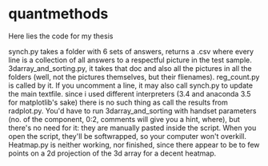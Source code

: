 # quantmethods
Here lies the code for my thesis

synch.py takes  a folder with 6 sets of answers, returns a .csv where every line is a collection of all answers to a respectful picture in the test sample.
 3darray_and_sorting.py, it takes that doc and also all the pictures in all the folders (well, not the pictures themselves, but their flienames). reg_count.py is called by it. If you uncomment a line, it may also call synch.py to update the main textfile.
since i used different interpreters (3.4 and anaconda 3.5 for matplotlib's sake) there is no such thing as call the results from radplot.py. You'd have to run 3darray_and_sorting with handset parameters (no. of the component, 0:2, comments will give you a hint, where), but there's no need for it: they are manually pasted inside the script. When you open the script, they'll be softwrapped, so your computer won't overkill. 
Heatmap.py is neither working, nor finished, since there appear to be to few points on a 2d projection of the 3d array for a decent heatmap. 
